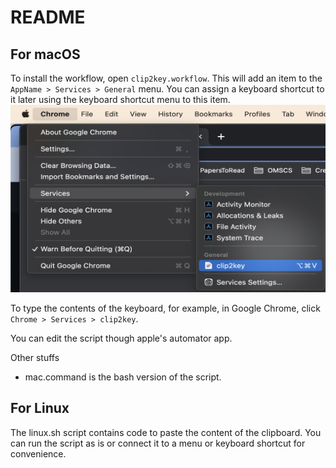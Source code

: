 # README
## For macOS

To install the workflow, open `clip2key.workflow`. This will add an item to the `AppName > Services > General` menu. You can assign a keyboard shortcut to it later using the keyboard shortcut menu to this item.
<img src="https://github.com/zmsp/clipboard2keyboard/blob/main/images/screenshot_mac.png?raw=true"  width="600" height="300">


To type the contents of the keyboard, for example, in Google Chrome, click `Chrome > Services > clip2key`.

You can edit the script though apple's automator app.

Other stuffs
* mac.command is the bash version of the script.

## For Linux
The linux.sh script contains code to paste the content of the clipboard. You can run the script as is or connect it to a menu or keyboard shortcut for convenience.
